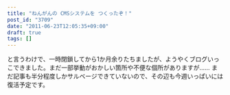```yaml
---
title: "ねんがんの CMSシステムを つくったぞ！"
post_id: "3709"
date: "2011-06-23T12:05:35+09:00"
draft: true
tags: []
---
```



と言うわけで、一時閉鎖してから1か月余りたちましたが、ようやくブログいっこできました。まだ一部挙動がおかしい箇所や不便な個所がありますが…… まだ記事も半分程度しかサルベージできていないので、その辺も今週いっぱいには復活予定です。

